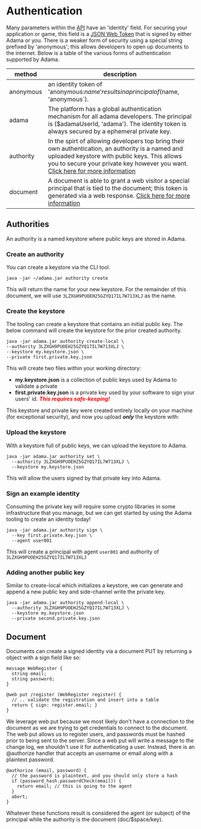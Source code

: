 # Authentication

Many parameters within the [API](./api.md) have an 'identity' field.
For securing your application or game, this field is a [JSON Web Token](https://jwt.io/) that is signed by either Adama or you.
There is a weaker form of security using a special string prefixed by 'anonymous'; this allows developers to open up documents to the internet.
Below is a table of the various forms of authentication supported by Adama.

| method    | description                                                                                                                                                                                                                                          |
|-----------|------------------------------------------------------------------------------------------------------------------------------------------------------------------------------------------------------------------------------------------------------|
| anonymous | an identity token of 'anonymous:$name' results in a principal of ($name, 'anonymous`).                                                                                                                                                               |
| adama     | The platform has a global authentication mechanism for all adama developers. The principal is ($adamaUserId, 'adama'). The identity token is always secured by a ephemeral private key.                                                              |
| authority | In the spirt of allowing developers top bring their own authentication, an authority is a named and uploaded keystore with public keys. This allows you to secure your private key however you want. [Click here for more information](#authorities) |
| document  | A document is able to grant a web visitor a special principal that is tied to the document; this token is generated via a web response. [Click here for more information](#document)                                                                 |

## Authorities
An authority is a named keystore where public keys are stored in Adama.

### Create an authority
You can create a keystore via the CLI tool.
```shell
java -jar ~/adama.jar authority create
```
This will return the name for your new keystore. For the remainder of this document, we will use ```3LZXGH9PUOEH25GZYQ17IL7W713XLJ``` as the name.

### Create the keystore
The tooling can create a keystore that contains an initial public key. The below command will create the keystore for the prior created authority.
```
java -jar adama.jar authority create-local \
--authority 3LZXGH9PUOEH25GZYQ17IL7W713XLJ \
--keystore my.keystore.json \
--private first.private.key.json
```

This will create two files within your working directory:
* **my.keystore.json** is a collection of public keys used by Adama to validate a private
* **first.private.key.json** is a private key used by your software to sign your users' id. <font color="red">***This requires safe-keeping!***</font>

This keystore and private key were created entirely locally on your machine (for exceptional security), and now you upload ***only*** the keystore with:

### Upload the keystore
With a keystore full of public keys, we can upload the keystore to Adama.
```shell
java -jar adama.jar authority set \
  --authority 3LZXGH9PUOEH25GZYQ17IL7W713XLJ \
  --keystore my.keystore.json
```
This will allow the users signed by that private key into Adama.

### Sign an example identity
Consuming the private key will require some crypto libraries in some infrastructure that you manage, but we can get started by using the Adama tooling to create an identity today!

```shell
java -jar adama.jar authority sign \
  --key first.private.key.json \
  --agent user001 
```

This will create a principal with agent ```user001``` and authority of ```3LZXGH9PUOEH25GZYQ17IL7W713XLJ```

### Adding another public key

Similar to create-local which initializes a keystore, we can generate and append a new public key and side-channel write the private key.
```shell
java -jar adama.jar authority append-local \
  --authority 3LZXGH9PUOEH25GZYQ17IL7W713XLJ \
  --keystore my.keystore.json
  --private second.private.key.json
```

## Document

Documents can create a signed identity via a document PUT by returning a object with a sign field like so:

```adama
message WebRegister {
  string email;
  string password;
}

@web put /register (WebRegister register) {
  // .. validate the registration and insert into a table
  return { sign: register.email; }
}
```

We leverage web put because we most likely don't have a connection to the document as we are trying to get credentials to connect to the document.
The web put allows us to register users, and passwords must be hashed prior to being sent to the server.
Since a web put will write a message to the change log, we shouldn't use it for authenticating a user.
Instead, there is an @authorize handler that accepts an username or email along with a plaintext password.

```adama
@authorize (email, password) {
  // the password is plaintext, and you should only store a hash
  if (password_hash.passwordCheck(email)) {
    return email; // this is going to the agent
  }
  abort;
}
```

Whatever these functions result is considered the agent (or subject) of the principal while the authority is the document (doc/$space/key).